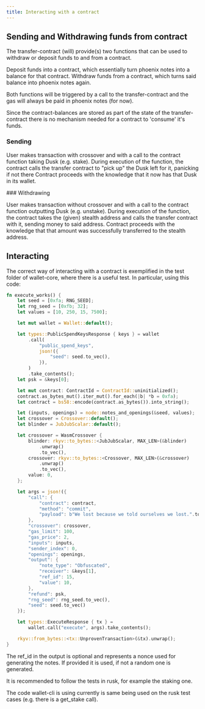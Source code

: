 ```yaml
---
title: Interacting with a contract
---
```


## Sending and Withdrawing funds from contract

The transfer-contract (will) provide(s) two functions that can be used to withdraw or deposit funds to and from a contract.

Deposit funds into a contract, which essentially turn phoenix notes into a balance for that contract.
Withdraw funds from a contract, which turns said balance into phoenix notes again.

Both functions will be triggered by a call to the transfer-contract and the gas will always be paid in phoenix notes (for now).

Since the contract-balances are stored as part of the state of the transfer-contract there is no mechanism needed for a contract to 'consume' it's funds. 

### Sending

User makes transaction with crossover and with a call to the contract function taking Dusk (e.g. stake).
During execution of the function, the contract calls the transfer contract to "pick up" the Dusk left for it, panicking if not there
Contract proceeds with the knowledge that it now has that Dusk in its wallet.

### Withdrawing

User makes transaction without crossover and with a call to the contract function outputting Dusk (e.g. unstake).
During execution of the function, the contract takes the (given) stealth address and calls the transfer contract with it, sending money to said address.
Contract proceeds with the knowledge that that amount was successfully transferred to the stealth address.

## Interacting

The correct way of interacting with a contract is exemplified in the test folder of wallet-core, where there is a useful test. In particular, using this code:
```rust
fn execute_works() {
    let seed = [0xfa; RNG_SEED];
    let rng_seed = [0xfb; 32];
    let values = [10, 250, 15, 7500];

    let mut wallet = Wallet::default();

    let types::PublicSpendKeysResponse { keys } = wallet
        .call(
            "public_spend_keys",
            json!({
                "seed": seed.to_vec(),
            }),
        )
        .take_contents();
    let psk = &keys[0];

    let mut contract: ContractId = ContractId::uninitialized();
    contract.as_bytes_mut().iter_mut().for_each(|b| *b = 0xfa);
    let contract = bs58::encode(contract.as_bytes()).into_string();

    let (inputs, openings) = node::notes_and_openings(&seed, values);
    let crossover = Crossover::default();
    let blinder = JubJubScalar::default();

    let crossover = WasmCrossover {
        blinder: rkyv::to_bytes::<JubJubScalar, MAX_LEN>(&blinder)
            .unwrap()
            .to_vec(),
        crossover: rkyv::to_bytes::<Crossover, MAX_LEN>(&crossover)
            .unwrap()
            .to_vec(),
        value: 0,
    };

    let args = json!({
        "call": {
            "contract": contract,
            "method": "commit",
            "payload": b"We lost because we told ourselves we lost.".to_vec(),
        },
        "crossover": crossover,
        "gas_limit": 100,
        "gas_price": 2,
        "inputs": inputs,
        "sender_index": 0,
        "openings": openings,
        "output": {
            "note_type": "Obfuscated",
            "receiver": &keys[1],
            "ref_id": 15,
            "value": 10,
        },
        "refund": psk,
        "rng_seed": rng_seed.to_vec(),
        "seed": seed.to_vec()
    });

    let types::ExecuteResponse { tx } =
        wallet.call("execute", args).take_contents();

    rkyv::from_bytes::<tx::UnprovenTransaction>(&tx).unwrap();
}
```

The ref_id in the output is optional and represents a nonce used for generating the notes. If provided it is used, if not a random one is generated.

It is recommended to follow the tests in rusk, for example the staking one.

The code wallet-cli is using currently is same being used on the rusk test cases (e.g. there is a get_stake call).
